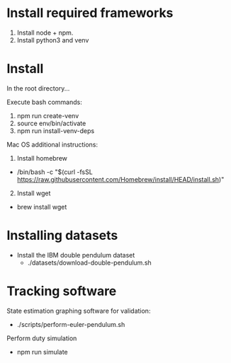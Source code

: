 # Install required frameworks
1. Install node + npm.
2. Install python3 and venv

# Install
In the root directory... 

Execute bash commands:
1. npm run create-venv
2. source env/bin/activate
3. npm run install-venv-deps

Mac OS additional instructions:

1. Install homebrew
  - /bin/bash -c "$(curl -fsSL https://raw.githubusercontent.com/Homebrew/install/HEAD/install.sh)"
2. Install wget 
  - brew install wget
# Installing datasets

- Install the IBM double pendulum dataset
  - ./datasets/download-double-pendulum.sh

# Tracking software

State estimation graphing software for validation: 
- ./scripts/perform-euler-pendulum.sh

Perform duty simulation
- npm run simulate